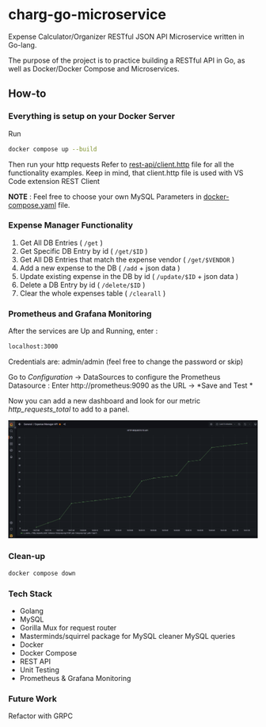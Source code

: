 # charg-go-microservice
Expense Calculator/Organizer RESTful JSON API Microservice written in Go-lang.

The purpose of the project is to practice building a RESTful API in Go, as well as Docker/Docker Compose and Microservices.


## How-to

### Everything is setup on your Docker Server

Run 

```sh
docker compose up --build
```

Then run your http requests
Refer to [rest-api/client.http](rest-api/client.http)  file for all the functionality examples. 
Keep in mind, that client.http file is used with VS Code extension REST Client

__NOTE__ : Feel free to choose your own MySQL Parameters in [docker-compose.yaml](docker-compose.yaml) file.
### Expense Manager Functionality

1. Get All DB Entries ( ```/get``` )
2. Get Specific DB Entry by id ( ```/get/$ID``` )
3. Get All DB Entries that match the expense vendor ( ```/get/$VENDOR``` )
4. Add a new expense to the DB ( ```/add```  + json data )
5. Update existing expense in the DB by id ( ```/update/$ID``` + json data )
6. Delete a DB Entry by id ( ```/delete/$ID``` )
7. Clear the whole expenses table ( ```/clearall``` )


### Prometheus and Grafana Monitoring 

After the services are Up and Running, enter : 
```sh
localhost:3000
```

Credentials are: admin/admin (feel free to change the password or skip)

Go to *Configuration* -> DataSources to configure the Prometheus Datasource : Enter http://prometheus:9090 as the URL -> *Save and Test *

Now you can add a new dashboard and look for our metric *http_requests_total* to add to a panel. 

![Grafana Dashboard Screenshot](images/grafana_screenshot.PNG)

### Clean-up

```sh
docker compose down
```

###  Tech Stack

- Golang
- MySQL
- Gorilla Mux for request router
- Masterminds/squirrel package for MySQL cleaner MySQL queries
- Docker 
- Docker Compose
- REST API
- Unit Testing
- Prometheus & Grafana Monitoring

### Future Work
Refactor with GRPC

